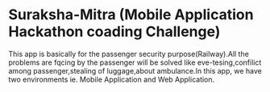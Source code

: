 # Suraksha-Mitra (Mobile Application Hackathon coading Challenge)
This app is basically for the passenger security purpose(Railway).All the problems are fqcing by the passenger will be solved like eve-tesing,confilict among passenger,stealing of luggage,about ambulance.In this app, we have two environments ie. Mobile Application and Web Application.
